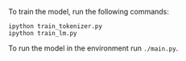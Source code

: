 To train the model, run the following commands:
```
ipython train_tokenizer.py
ipython train_lm.py
```

To run the model in the environment run `./main.py`.
